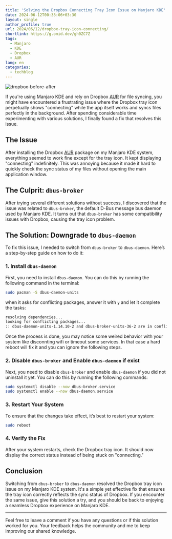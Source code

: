 ```yaml
---
title: 'Solving the Dropbox Connecting Tray Icon Issue on Manjaro KDE'
date: 2024-06-12T00:33:06+03:30
layout: single
author_profile: true
url: 2024/06/12/dropbox-tray-icon-connecting/
shortlink: https://g.omid.dev/gh0ZC7Z
tags:
  - Manjaro
  - KDE
  - Dropbox
  - AUR
lang: en
categories: 
  - techblog
---
```

![dropbox-before-after](/images/2024/06/dropbox-before-after.jpg)

If you're using Manjaro KDE and rely on Dropbox [AUR](https://aur.archlinux.org/packages/dropbox) for file syncing, you might have encountered a frustrating issue where the Dropbox tray icon perpetually shows "connecting" while the app itself works and syncs files perfectly in the background. After spending considerable time experimenting with various solutions, I finally found a fix that resolves this issue.

## The Issue

After installing the Dropbox [AUR](https://aur.archlinux.org/packages/dropbox) package on my Manjaro KDE system, everything seemed to work fine except for the tray icon. It kept displaying "connecting" indefinitely. This was annoying because it made it hard to quickly check the sync status of my files without opening the main application window.

## The Culprit: `dbus-broker`

After trying several different solutions without success, I discovered that the issue was related to `dbus-broker`, the default D-Bus message bus daemon used by Manjaro KDE. It turns out that `dbus-broker` has some compatibility issues with Dropbox, causing the tray icon problem.

## The Solution: Downgrade to `dbus-daemon`

To fix this issue, I needed to switch from `dbus-broker` to `dbus-daemon`. Here’s a step-by-step guide on how to do it:

### 1. Install `dbus-daemon`

First, you need to install `dbus-daemon`. You can do this by running the following command in the terminal:

```bash
sudo pacman -S dbus-daemon-units
```

when it asks for conflicting packages, answer it with `y` and let it complete the tasks:

```bash
resolving dependencies...
looking for conflicting packages...
:: dbus-daemon-units-1.14.10-2 and dbus-broker-units-36-2 are in conflict. Remove dbus-broker-units? [y/N]
```

Once the process is done, you may notice some weired behavior with your system like disconnting wifi or timeout some services. In that case a hard reboot will fix it and you can ignore the following steps.

### 2. Disable `dbus-broker` and Enable `dbus-daemon` if exist

Next, you need to disable `dbus-broker` and enable `dbus-daemon` if you did not uninstall it yet. You can do this by running the following commands:

```bash
sudo systemctl disable --now dbus-broker.service
sudo systemctl enable --now dbus-daemon.service
```

### 3. Restart Your System

To ensure that the changes take effect, it’s best to restart your system:

```bash
sudo reboot
```

### 4. Verify the Fix

After your system restarts, check the Dropbox tray icon. It should now display the correct status instead of being stuck on "connecting."

## Conclusion

Switching from `dbus-broker` to `dbus-daemon` resolved the Dropbox tray icon issue on my Manjaro KDE system. It's a simple yet effective fix that ensures the tray icon correctly reflects the sync status of Dropbox. If you encounter the same issue, give this solution a try, and you should be back to enjoying a seamless Dropbox experience on Manjaro KDE.

---

Feel free to leave a comment if you have any questions or if this solution worked for you. Your feedback helps the community and me to keep improving our shared knowledge.

